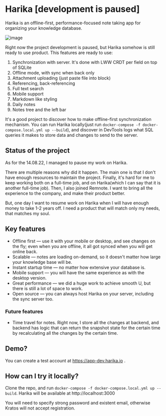# Harika [development is paused]

Harika is an offline-first, performance-focused note taking app for organizing your knowledge database.

![image](https://user-images.githubusercontent.com/7958527/138558070-0c811e3f-071a-439a-be91-dee114daf3aa.png)

Right now the project development is paused, but Harika somehow is still ready to use product. This features are ready to use:

1. Synchronization with server. It's done with LWW CRDT per field on top of SQLite
1. Offline mode, with sync when back only
1. Attachment uploading (just paste file into block)
1. Referencing, back-referencing
1. Full text search
1. Mobile support
1. Markdown like styling
1. Daily notes
1. Notes tree and the left bar

It's a good project to discover how to make offline-first synchronization mechanism. You can run Harika locally(just run `docker-compose -f docker-compose.local.yml up --build`), and discover in DevTools logs what SQL queries it makes to store data and changes to send to the server.

## Status of the project

As for the 14.08.22, I managed to pause my work on Harika.

There are multiple reasons why did it happen. The main one is that I don't have enough resources to maintain the project. Finally, it's hard for me to keep working both on a full-time job, and on Harika(which I can say that it is another full-time job). Then, I also joined Remnote. I want to bring all the experience to the company, and make their product better.

But, one day I want to resume work on Harika when I will have enough money to take 1-2 years off. I need a product that will match only my needs, that matches my soul.

## Key features

- Offline first — use it with your mobile or desktop, and see changes on the fly; even when you are offline, it all got synced when you will get online back.
- Scalable — notes are loading on-demand, so it doesn't matter how large your knowledge base will be.
- Instant startup time — no matter how extensive your database is.
- Mobile support — you will have the same experience as with the desktop version.
- Great performance — we did a huge work to achieve smooth U, but there is still a lot of space to work.
- Open source — you can always host Harika on your server, including the sync server too.

### Future features

- Time travel for notes. Right now, I store all the changes at backend, and backend has logic that can return the snapshot state for the certain time by recalculating all the changes by the certain time.

## Demo?

You can create a test account at https://app-dev.harika.io .

## How can I try it locally?

Clone the repo, and run `docker-compose -f docker-compose.local.yml up --build`. Harika will be available at http://localhost:3000

You will need to specify strong password and existent email, otherwise Kratos will not accept registration.
